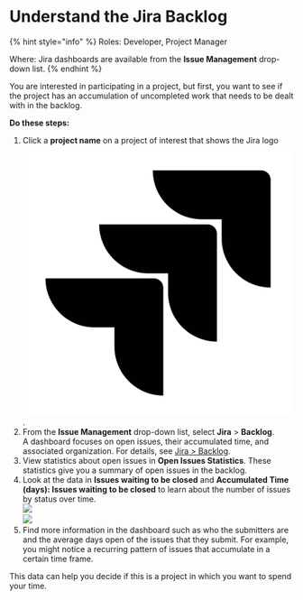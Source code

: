 # Understand the Jira Backlog

{% hint style="info" %}
Roles: Developer, Project Manager

Where: Jira dashboards are available from the **Issue Management** drop-down list.
{% endhint %}

You are interested in participating in a project, but first, you want to see if the project has an accumulation of uncompleted work that needs to be dealt with in the backlog.

**Do these steps:**

1. Click a **project name** on a project of interest that shows the Jira logo ![](<../../.gitbook/assets/18088260 (3) (3) (3) (3) (1) (1) (1) (3).png>).
2. From the **Issue Management** drop-down list, select **Jira** > **Backlog**.\
   A dashboard focuses on open issues, their accumulated time, and associated organization. For details, see [Jira > Backlog](../technical-metrics/project-management/jira.md#backlog).
3. View statistics about open issues in **Open Issues Statistics**. These statistics give you a summary of open issues in the backlog.
4. Look at the data in **Issues waiting to be closed** and **Accumulated Time (days): Issues waiting to be closed** to learn about the number of issues by status over time.\
   ![](../../.gitbook/assets/18088200.png)\
   ![](../../.gitbook/assets/18088199.png)
5. Find more information in the dashboard such as who the submitters are and the average days open of the issues that they submit. For example, you might notice a recurring pattern of issues that accumulate in a certain time frame.

This data can help you decide if this is a project in which you want to spend your time.
